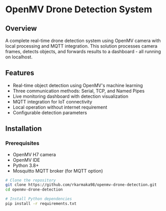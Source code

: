 # OpenMV Drone Detection System

## Overview
A complete real-time drone detection system using OpenMV camera with local processing and MQTT integration. This solution processes camera frames, detects objects, and forwards results to a dashboard - all running on localhost.

## Features
- Real-time object detection using OpenMV's machine learning
- Three communication methods: Serial, TCP, and Named Pipes
- Live monitoring dashboard with detection visualization
- MQTT integration for IoT connectivity
- Local operation without internet requirement
- Configurable detection parameters

## Installation

### Prerequisites
- OpenMV H7 camera
- OpenMV IDE
- Python 3.8+
- Mosquitto MQTT broker (for MQTT option)

```bash
# Clone the repository
git clone https://github.com/rkarmaka98/openmv-drone-detection.git
cd openmv-drone-detection

# Install Python dependencies
pip install -r requirements.txt
```
